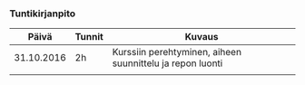 ### Tuntikirjanpito
Päivä | Tunnit | Kuvaus
--------------- | ----- | ------
31.10.2016 | 2h | Kurssiin perehtyminen, aiheen suunnittelu ja repon luonti
 | |